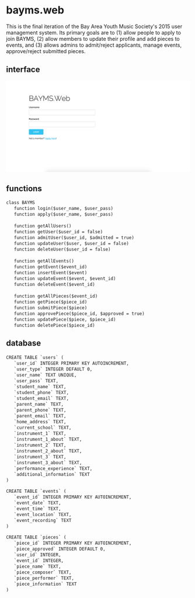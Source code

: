 # bayms.web
This is the final iteration of the Bay Area Youth Music Society's 2015 user
management system. Its primary goals are to (1) allow people to apply to join
BAYMS, (2) allow members to update their profile and add pieces to events, and
(3) allows admins to admit/reject applicants, manage events, approve/reject
submitted pieces.

## interface
![BAYMS.Web Login Page](screenshot.png)

## functions
```
class BAYMS
   function login($user_name, $user_pass)
   function apply($user_name, $user_pass)

   function getAllUsers()
   function getUser($user_id = false)
   function admitUser($user_id, $admitted = true)
   function updateUser($user, $user_id = false)
   function deleteUser($user_id = false)

   function getAllEvents()
   function getEvent($event_id)
   function insertEvent($event)
   function updateEvent($event, $event_id)
   function deleteEvent($event_id)

   function getAllPieces($event_id)
   function getPiece($piece_id)
   function submitPiece($piece)
   function approvePiece($piece_id, $approved = true)
   function updatePiece($piece, $piece_id)
   function deletePiece($piece_id)
```

## database
```
CREATE TABLE `users` (
   `user_id` INTEGER PRIMARY KEY AUTOINCREMENT,
   `user_type` INTEGER DEFAULT 0,
   `user_name` TEXT UNIQUE,
   `user_pass` TEXT,
   `student_name` TEXT,
   `student_phone` TEXT,
   `student_email` TEXT,
   `parent_name` TEXT,
   `parent_phone` TEXT,
   `parent_email` TEXT,
   `home_address` TEXT,
   `current_school` TEXT,
   `instrument_1` TEXT,
   `instrument_1_about` TEXT,
   `instrument_2` TEXT,
   `instrument_2_about` TEXT,
   `instrument_3` TEXT,
   `instrument_3_about` TEXT,
   `performance_experience` TEXT,
   `additional_information` TEXT
)
```

```
CREATE TABLE `events` (
   `event_id` INTEGER PRIMARY KEY AUTOINCREMENT,
   `event_date` TEXT,
   `event_time` TEXT,
   `event_location` TEXT,
   `event_recording` TEXT
)
```

```
CREATE TABLE `pieces` (
   `piece_id` INTEGER PRIMARY KEY AUTOINCREMENT,
   `piece_approved` INTEGER DEFAULT 0,
   `user_id` INTEGER,
   `event_id` INTEGER,
   `piece_name` TEXT,
   `piece_composer` TEXT,
   `piece_performer` TEXT,
   `piece_information` TEXT
)
```
